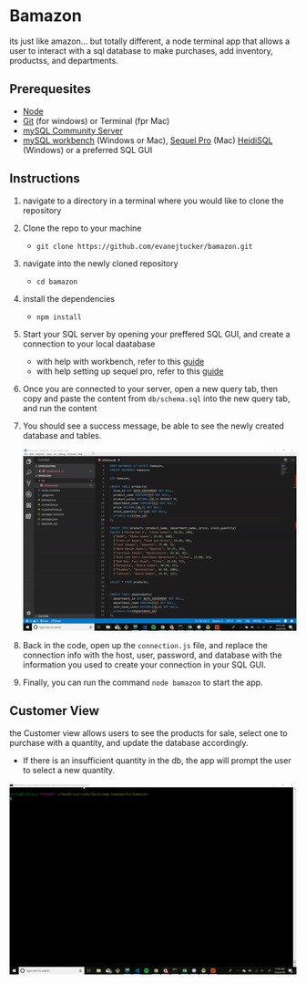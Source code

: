 # Bamazon
its just like amazon... but totally different,
a node terminal app that allows a user to interact with a sql database to make purchases, add inventory, productss, and departments.

## Prerequesites
* [Node](https://nodejs.org/en/)
* [Git](https://git-scm.com/) (for windows) or Terminal (fpr Mac)
* [mySQL Community Server](https://dev.mysql.com/downloads/mysql/)
* [mySQL workbench](https://dev.mysql.com/downloads/workbench/?aktime=1383874389) (Windows or Mac),  [Sequel Pro](https://www.sequelpro.com/) (Mac) [HeidiSQL](https://www.heidisql.com/) (Windows) or a preferred SQL GUI

## Instructions 
1. navigate to a directory in a terminal where you would like to clone the repository
2. Clone the repo to your machine
   * `git clone https://github.com/evanejtucker/bamazon.git`
3. navigate into the newly cloned repository
   * `cd bamazon`
4. install the dependencies
    * `npm install`
5. Start your SQL server by opening your preffered SQL GUI, and create a connection to your local daatabase
    * with help with workbench, refer to this [guide](https://dev.mysql.com/doc/workbench/en/wb-getting-started-tutorial-create-connection.html)
    * with help setting up sequel pro, refer to this [guide](https://www.sitepoint.com/sequel-pro-manage-mysql-databases/)
6. Once you are connected to your server, open a new query tab, then copy and paste the content from `db/schema.sql` into the new query tab, and run the content
7. You should see a success message, be able to see the newly created database and tables.

    ![Demo](./sql-setup.gif)

8. Back in the code, open up the `connection.js` file, and replace the connection info with the host, user, password, and database with the information you used to create your connection in your SQL GUI.
9.  Finally, you can run the command `node bamazon` to start the app. 

## Customer View

the Customer view allows users to see the products for sale, select one to purchase with a quantity, and update the database accordingly.  
* If there is an insufficient quantity in the db, the app will prompt the user to select a new quantity.
   
![Demo](./customer-demo.gif)
